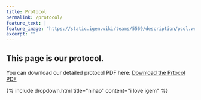 ```yaml
---
title: Protocol
permalink: /protocol/
feature_text: |
feature_image: "https://static.igem.wiki/teams/5569/description/pcol.webp"
excerpt: ""
---
```


## This page is our protocol.

You can download our detailed protocol PDF here:
[Download the Prtocol PDF](https://gitlab.igem.org/2025/hust-china/-/blob/main/Protocols.pdf)

{% include dropdown.html
   title="nihao"
   content="i love igem"
%}
